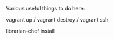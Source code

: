 Various useful things to do here:

vagrant up / vagrant destroy / vagrant ssh



librarian-chef install
